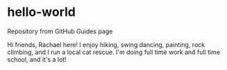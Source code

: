# hello-world
Repository from GitHub Guides page

Hi friends, Rachael here! 
I enjoy hiking, swing dancing, painting, rock climbing, and I run a local cat rescue. I'm doing full time work and full time school, and it's a lot! 
